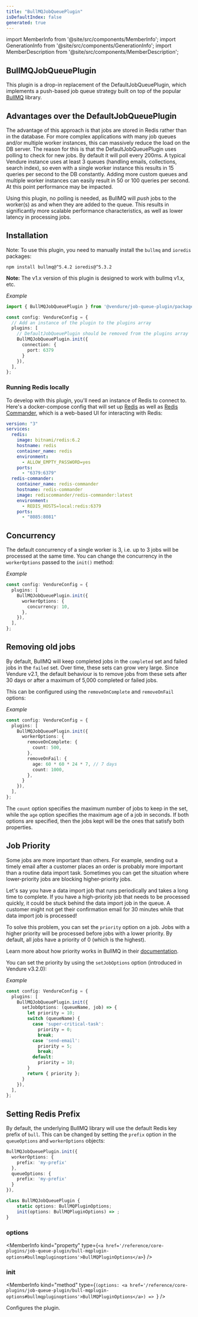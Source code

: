 ```yaml
---
title: "BullMQJobQueuePlugin"
isDefaultIndex: false
generated: true
---
```

<!-- This file was generated from the Vendure source. Do not modify. Instead, re-run the "docs:build" script -->
import MemberInfo from '@site/src/components/MemberInfo';
import GenerationInfo from '@site/src/components/GenerationInfo';
import MemberDescription from '@site/src/components/MemberDescription';


## BullMQJobQueuePlugin

<GenerationInfo sourceFile="packages/job-queue-plugin/src/bullmq/plugin.ts" sourceLine="192" packageName="@vendure/job-queue-plugin" />

This plugin is a drop-in replacement of the DefaultJobQueuePlugin, which implements a push-based
job queue strategy built on top of the popular [BullMQ](https://github.com/taskforcesh/bullmq) library.

## Advantages over the DefaultJobQueuePlugin

The advantage of this approach is that jobs are stored in Redis rather than in the database. For more complex
applications with many job queues and/or multiple worker instances, this can massively reduce the load on the
DB server. The reason for this is that the DefaultJobQueuePlugin uses polling to check for new jobs. By default
it will poll every 200ms. A typical Vendure instance uses at least 3 queues (handling emails, collections, search index),
so even with a single worker instance this results in 15 queries per second to the DB constantly. Adding more
custom queues and multiple worker instances can easily result in 50 or 100 queries per second. At this point
performance may be impacted.

Using this plugin, no polling is needed, as BullMQ will _push_ jobs to the worker(s) as and when they are added
to the queue. This results in significantly more scalable performance characteristics, as well as lower latency
in processing jobs.

## Installation

Note: To use this plugin, you need to manually install the `bullmq` and `ioredis` packages:

```shell
npm install bullmq@^5.4.2 ioredis@^5.3.2
```

**Note:** The v1.x version of this plugin is designed to work with bullmq v1.x, etc.

*Example*

```ts
import { BullMQJobQueuePlugin } from '@vendure/job-queue-plugin/package/bullmq';

const config: VendureConfig = {
  // Add an instance of the plugin to the plugins array
  plugins: [
    // DefaultJobQueuePlugin should be removed from the plugins array
    BullMQJobQueuePlugin.init({
      connection: {
        port: 6379
      }
    }),
  ],
};
```

### Running Redis locally

To develop with this plugin, you'll need an instance of Redis to connect to. Here's a docker-compose config
that will set up [Redis](https://redis.io/) as well as [Redis Commander](https://github.com/joeferner/redis-commander),
which is a web-based UI for interacting with Redis:

```YAML
version: "3"
services:
  redis:
    image: bitnami/redis:6.2
    hostname: redis
    container_name: redis
    environment:
      - ALLOW_EMPTY_PASSWORD=yes
    ports:
      - "6379:6379"
  redis-commander:
    container_name: redis-commander
    hostname: redis-commander
    image: rediscommander/redis-commander:latest
    environment:
      - REDIS_HOSTS=local:redis:6379
    ports:
      - "8085:8081"
```

## Concurrency

The default concurrency of a single worker is 3, i.e. up to 3 jobs will be processed at the same time.
You can change the concurrency in the `workerOptions` passed to the `init()` method:

*Example*

```ts
const config: VendureConfig = {
  plugins: [
    BullMQJobQueuePlugin.init({
      workerOptions: {
        concurrency: 10,
      },
    }),
  ],
};
```

## Removing old jobs

By default, BullMQ will keep completed jobs in the `completed` set and failed jobs in the `failed` set. Over time,
these sets can grow very large. Since Vendure v2.1, the default behaviour is to remove jobs from these sets after
30 days or after a maximum of 5,000 completed or failed jobs.

This can be configured using the `removeOnComplete` and `removeOnFail` options:

*Example*

```ts
const config: VendureConfig = {
  plugins: [
    BullMQJobQueuePlugin.init({
      workerOptions: {
        removeOnComplete: {
          count: 500,
        },
        removeOnFail: {
          age: 60 * 60 * 24 * 7, // 7 days
          count: 1000,
        },
      }
    }),
  ],
};
```

The `count` option specifies the maximum number of jobs to keep in the set, while the `age` option specifies the
maximum age of a job in seconds. If both options are specified, then the jobs kept will be the ones that satisfy
both properties.

## Job Priority
Some jobs are more important than others. For example, sending out a timely email after a customer places an order
is probably more important than a routine data import task. Sometimes you can get the situation where lower-priority
jobs are blocking higher-priority jobs.

Let's say you have a data import job that runs periodically and takes a long time to complete. If you have a high-priority
job that needs to be processed quickly, it could be stuck behind the data import job in the queue. A customer might
not get their confirmation email for 30 minutes while that data import job is processed!

To solve this problem, you can set the `priority` option on a job. Jobs with a higher priority will be processed before
jobs with a lower priority. By default, all jobs have a priority of 0 (which is the highest).

Learn more about how priority works in BullMQ in their [documentation](https://docs.bullmq.io/guide/jobs/prioritized).

You can set the priority by using the `setJobOptions` option (introduced in Vendure v3.2.0):

*Example*

```ts
const config: VendureConfig = {
  plugins: [
    BullMQJobQueuePlugin.init({
      setJobOptions: (queueName, job) => {
        let priority = 10;
        switch (queueName) {
          case 'super-critical-task':
            priority = 0;
            break;
          case 'send-email':
            priority = 5;
            break;
          default:
            priority = 10;
        }
        return { priority };
      }
    }),
  ],
};
```

## Setting Redis Prefix

By default, the underlying BullMQ library will use the default Redis key prefix of `bull`. This can be changed by setting the `prefix` option
in the `queueOptions` and `workerOptions` objects:

```ts
BullMQJobQueuePlugin.init({
  workerOptions: {
    prefix: 'my-prefix'
  },
  queueOptions: {
    prefix: 'my-prefix'
  }
}),
```

```ts title="Signature"
class BullMQJobQueuePlugin {
    static options: BullMQPluginOptions;
    init(options: BullMQPluginOptions) => ;
}
```

<div className="members-wrapper">

### options

<MemberInfo kind="property" type={`<a href='/reference/core-plugins/job-queue-plugin/bull-mqplugin-options#bullmqpluginoptions'>BullMQPluginOptions</a>`}   />


### init

<MemberInfo kind="method" type={`(options: <a href='/reference/core-plugins/job-queue-plugin/bull-mqplugin-options#bullmqpluginoptions'>BullMQPluginOptions</a>) => `}   />

Configures the plugin.


</div>
